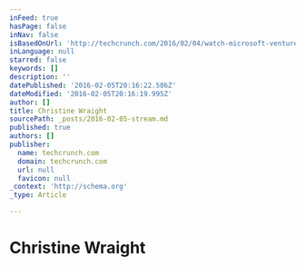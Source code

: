 ```yaml
---
inFeed: true
hasPage: false
inNav: false
isBasedOnUrl: 'http://techcrunch.com/2016/02/04/watch-microsoft-ventures-tel-aviv-accelerator-right-here/'
inLanguage: null
starred: false
keywords: []
description: ''
datePublished: '2016-02-05T20:16:22.586Z'
dateModified: '2016-02-05T20:16:19.995Z'
author: []
title: Christine Wraight
sourcePath: _posts/2016-02-05-stream.md
published: true
authors: []
publisher:
  name: techcrunch.com
  domain: techcrunch.com
  url: null
  favicon: null
_context: 'http://schema.org'
_type: Article

---
```

# Christine Wraight